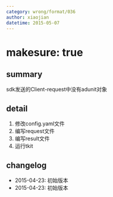 ```yaml
---
category: wrong/format/036
author: xiaojian
datetime: 2015-05-07
---
```


# makesure: true

## summary

sdk发送的Client-request中没有adunit对象

## detail

1. 修改config.yaml文件
1. 编写request文件
1. 编写result文件
1. 运行tkit

## changelog

- 2015-04-23: 初始版本
- 2015-04-23: 初始版本
